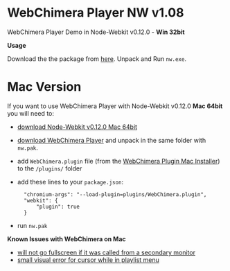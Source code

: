 # WebChimera Player NW v1.08

WebChimera Player Demo in Node-Webkit v0.12.0 - **Win 32bit**

**Usage**

Download the the package from [here](https://github.com/jaruba/WebChimeraPlayerNW/archive/master.zip). Unpack and Run ``nw.exe``.

Mac Version
==============

If you want to use WebChimera Player with Node-Webkit v0.12.0 **Mac 64bit** you will need to:

- [download Node-Webkit v0.12.0 Mac 64bit](http://dl.nwjs.io/v0.12.0/nwjs-v0.12.0-osx-x64.zip)
- [download WebChimera Player](https://github.com/jaruba/WebChimeraPlayer/archive/v1.07.zip) and unpack in the same folder with ``nw.pak``.
- add ``WebChimera.plugin`` file (from the [WebChimera Plugin Mac Installer](http://www.webchimera.org/download)) to the ``/plugins/`` folder
- add these lines to your ``package.json``:


        "chromium-args": "--load-plugin=plugins/WebChimera.plugin",
        "webkit": {
            "plugin": true
        }

- run ``nw.pak``

**Known Issues with WebChimera on Mac**

- [will not go fullscreen if it was called from a secondary monitor](https://github.com/RSATom/WebChimera/issues/93)
- [small visual error for cursor while in playlist menu](https://github.com/RSATom/WebChimera/issues/95)

